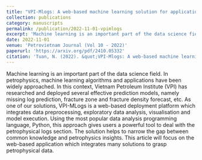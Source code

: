 ```yaml
---
title: "VPI-Mlogs: A web-based machine learning solution for applications in petrophysics"
collection: publications
category: manuscripts
permalink: /publication/2022-11-01-vpimlogs
excerpt: 'Machine learning is an important part of the data science field. In petrophysics, machine learning algorithms and applications have been widely approached.'
date: 2022-11-01
venue: 'Petrovietnam Journal (Vol 10 - 2022)'
paperurl: 'https://arxiv.org/pdf/2410.05332'
citation: 'Tuan, N. (2022). &quot;VPI-Mlogs: A web-based machine learning solution for applications in petrophysics.&quot; <i>Petrovietnam Journal (Vol 10 - 2022)</i>. p46-p52.'
---
```


Machine learning is an important part of the data science field. In petrophysics, machine learning algorithms and applications have been widely approached. In this context, Vietnam Petroleum Institute (VPI) has researched and deployed several effective prediction models, namely missing log prediction, fracture zone and fracture density forecast, etc. As one of our solutions, VPI-MLogs is a web-based deployment platform which integrates data preprocessing, exploratory data analysis, visualisation and model execution. Using the most popular data analysis programming language, Python, this approach gives users a powerful tool to deal with the petrophysical logs section. The solution helps to narrow the gap between common knowledge and petrophysics insights. This article will focus on the web-based application which integrates many solutions to grasp petrophysical data.